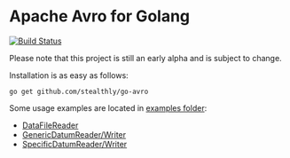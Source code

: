 Apache Avro for Golang
=====================

[![Build Status](https://travis-ci.org/stealthly/go-avro.svg?branch=master)](https://travis-ci.org/stealthly/go-avro)

Please note that this project is still an early alpha and is subject to change.

Installation is as easy as follows:

`go get github.com/stealthly/go-avro`

Some usage examples are located in [examples folder](https://github.com/stealthly/go-avro/tree/master/examples):

* [DataFileReader](https://github.com/stealthly/go-avro/blob/master/examples/data_file/data_file.go)
* [GenericDatumReader/Writer](https://github.com/stealthly/go-avro/blob/master/examples/generic_datum/generic_datum.go)
* [SpecificDatumReader/Writer](https://github.com/stealthly/go-avro/blob/master/examples/specific_datum/specific_datum.go)
